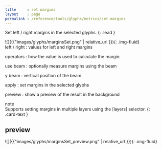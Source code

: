 ```yaml
---
title     : set margins
layout    : page
permalink : /reference/tools/glyphs/metrics/set-margins
---
```


Set left / right margins in the selected glyphs.
{: .lead }


<div class='row'>

<div class='col-sm-4' markdown='1'>
![]({{"images/glyphs/marginsSet.png" | relative_url }}){: .img-fluid}
</div>

<div class='col-sm-8' markdown='1'>
left / right
: values for left and right margins

operators
: how the value is used to calculate the margin

use beam
: optionally measure margins using the beam

y beam
: vertical position of the beam

apply
: set margins in the selected glyphs

preview
: show a preview of the result in the background
</div>

</div>


<div class="card bg-light my-3 rounded-0">
<div class="card-header">note</div>
<div class="card-body" markdown='1'>
Supports setting margins in multiple layers using the [layers] selector.
{: .card-text }
</div>
</div>

[layers]: ../../modifiers/layers/


preview
-------

![]({{"images/glyphs/marginsSet_preview.png" | relative_url }}){: .img-fluid}

